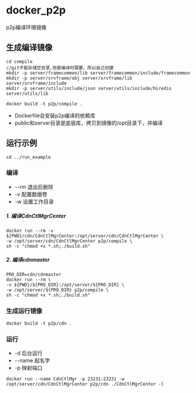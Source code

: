 # docker_p2p
p2p编译环境镜像

## 生成编译镜像
```
cd compile
//git不能存储空目录,但是编译时需要，所以自己创建
mkdir -p server/framecommon/lib server/framecommon/include/framecommon
mkdir -p server/srvframe/obj server/srvframe/lib server/srvframe/include
mkdir -p server/utils/include/json server/utils/include/hiredis server/utils/lib

docker build -t p2p/compile .
```
- Dockerfile会安装p2p编译的依赖库
- public和server目录是底层库，拷贝到镜像的/opt目录下，并编译

## 运行示例

```cd ../run_example```

### 编译

- --rm 退出后删除
- -v 配置数据卷
- -w 设置工作目录

##### 1. 编译CdnCtlMgrCenter
```
docker run --rm -v ${PWD}/cdn/CdnCtlMgrCenter:/opt/server/cdn/CdnCtlMgrCenter \
-w /opt/server/cdn/CdnCtlMgrCenter p2p/compile \
sh -c "chmod +x *.sh;./build.sh"
```

##### 2. 编译cdnmaster
```
PRO_DIR=cdn/cdnmaster
docker run --rm \
-v ${PWD}/${PRO_DIR}:/opt/server/${PRO_DIR} \
-w /opt/server/${PRO_DIR} p2p/compile \
sh -c "chmod +x *.sh;./build.sh"
```

### 生成运行镜像
```
docker build -t p2p/cdn .
```

### 运行
- -d 后台运行
- --name 起名字
- -p 映射端口

```
docker run --name CdnCtlMgr -p 23231:23231 -w /opt/server/cdn/CdnCtlMgrCenter p2p/cdn ./CdnCtlMgrCenter -l
```

